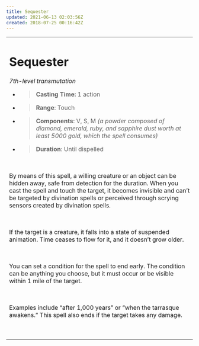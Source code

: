 ```yaml
---
title: Sequester
updated: 2021-06-13 02:03:56Z
created: 2018-07-25 00:16:42Z
---
```


<table><tbody><tr class="odd"><td><h1 id="sequester"><strong>Sequester</strong></h1><p><em>7th-level transmutation</em></p><ul><li><blockquote><p><strong>Casting Time:</strong> 1 action</p></blockquote></li><li><blockquote><p><strong>Range</strong>: Touch</p></blockquote></li><li><blockquote><p><strong>Components</strong>: V, S, M <em>(a powder composed of diamond, emerald, ruby, and sapphire dust worth at least 5000 gold, which the spell consumes)</em></p></blockquote></li><li><blockquote><p><strong>Duration</strong>: Until dispelled</p></blockquote></li></ul><p> </p><p>By means of this spell, a willing creature or an object can be hidden away, safe from detection for the duration. When you cast the spell and touch the target, it becomes invisible and can’t be targeted by divination spells or perceived through scrying sensors created by divination spells.</p><p> </p><p>If the target is a creature, it falls into a state of suspended animation. Time ceases to flow for it, and it doesn’t grow older.</p><p> </p><p>You can set a condition for the spell to end early. The condition can be anything you choose, but it must occur or be visible within 1 mile of the target.</p><p> </p><p>Examples include “after 1,000 years” or “when the tarrasque awakens.” This spell also ends if the target takes any damage.</p><p> </p></td></tr></tbody></table>